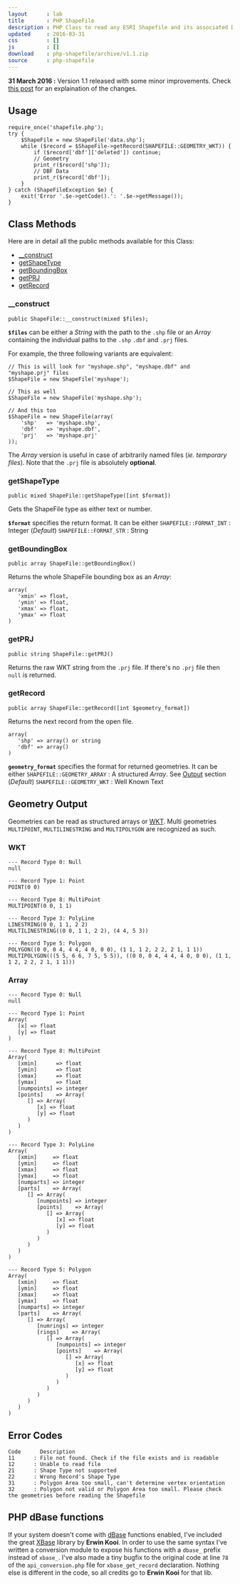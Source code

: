 ```yaml
---
layout      : lab
title       : PHP ShapeFile
description : PHP Class to read any ESRI Shapefile and its associated DBF into a PHP Array
updated     : 2016-03-31
css         : []
js          : []
download    : php-shapefile/archive/v1.1.zip
source      : php-shapefile
---
```


<div class="alert">
    <b>31 March 2016 :</b> Version 1.1 released with some minor improvements. Check <a href="/posts/php-shapefile-version-1.1/">this post</a> for an explaination of the changes.
</div>

## Usage

```php?start_inline=1
require_once('shapefile.php');
try {
    $ShapeFile = new ShapeFile('data.shp');
    while ($record = $ShapeFile->getRecord(SHAPEFILE::GEOMETRY_WKT)) {
        if ($record['dbf']['deleted']) continue;
        // Geometry
        print_r($record['shp']);
        // DBF Data
        print_r($record['dbf']);
    }
} catch (ShapeFileException $e) {
    exit('Error '.$e->getCode().': '.$e->getMessage());
}
```


## Class Methods

Here are in detail all the public methods available for this Class:

* [__construct](#construct)
* [getShapeType](#getshapetype)
* [getBoundingBox](#getboundingbox)
* [getPRJ](#getprj)
* [getRecord](#getrecord)


### __construct

```php?start_inline=1
public ShapeFile::__construct(mixed $files);
```

<b>`$files`</b> can be either a *String* with the path to the `.shp` file or an *Array* containing the individual paths to the `.shp` `.dbf` and `.prj` files.

For example, the three following variants are equivalent:

```php?start_inline=1
// This is will look for "myshape.shp", "myshape.dbf" and "myshape.prj" files
$ShapeFile = new ShapeFile('myshape');

// This as well
$ShapeFile = new ShapeFile('myshape.shp');

// And this too
$ShapeFile = new ShapeFile(array(
    'shp'   => 'myshape.shp',
    'dbf'   => 'myshape.dbf',
    'prj'   => 'myshape.prj'
));
```

The *Array* version is useful in case of arbitrarily named files (*ie. temporary files*).
Note that the `.prj` file is absolutely **optional**.


### getShapeType

```php?start_inline=1
public mixed ShapeFile::getShapeType([int $format])
```

Gets the ShapeFile type as either text or number.

<b>`$format`</b> specifies the return format.
It can be either
 `SHAPEFILE::FORMAT_INT` : Integer (*Default*)
 `SHAPEFILE::FORMAT_STR` : String


### getBoundingBox

```php?start_inline=1
public array ShapeFile::getBoundingBox()
```

Returns the whole ShapeFile bounding box as an *Array*:

```php?start_inline=1
array(
   'xmin' => float,
   'ymin' => float,
   'xmax' => float,
   'ymax' => float
)
```


### getPRJ

```php?start_inline=1
public string ShapeFile::getPRJ()
```

Returns the raw WKT string from the `.prj` file. If there's no `.prj` file then `null` is returned.


### getRecord

```php?start_inline=1
public array ShapeFile::getRecord([int $geometry_format])
```

Returns the next record from the open file.

```php?start_inline=1
array(
   'shp' => array() or string
   'dbf' => array()
)
```

<b>`geometry_format`</b> specifies the format for returned geometries.
It can be either
 `SHAPEFILE::GEOMETRY_ARRAY` : A structured *Array*. See [Output](#geometry-output) section (*Default*)
 `SHAPEFILE::GEOMETRY_WKT` : Well Known Text



## Geometry Output

Geometries can be read as structured arrays or [WKT](http://en.wikipedia.org/wiki/Well-known_text).
Multi geometries `MULTIPOINT`, `MULTILINESTRING` and `MULTIPOLYGON` are recognized as such.

### WKT

```
--- Record Type 0: Null
null

--- Record Type 1: Point
POINT(0 0)

--- Record Type 8: MultiPoint
MULTIPOINT(0 0, 1 1)

--- Record Type 3: PolyLine
LINESTRING(0 0, 1 1, 2 2)
MULTILINESTRING((0 0, 1 1, 2 2), (4 4, 5 3))

--- Record Type 5: Polygon
POLYGON((0 0, 0 4, 4 4, 4 0, 0 0), (1 1, 1 2, 2 2, 2 1, 1 1))
MULTIPOLYGON(((5 5, 6 6, 7 5, 5 5)), ((0 0, 0 4, 4 4, 4 0, 0 0), (1 1, 1 2, 2 2, 2 1, 1 1)))
```


### Array

```php?start_inline=1
--- Record Type 0: Null
null

--- Record Type 1: Point
Array(
   [x] => float
   [y] => float
)

--- Record Type 8: MultiPoint
Array(
   [xmin]      => float
   [ymin]      => float
   [xmax]      => float
   [ymax]      => float
   [numpoints] => integer
   [points]    => Array(
      [] => Array(
         [x] => float
         [y] => float
      )
   )
)

--- Record Type 3: PolyLine
Array(
   [xmin]     => float
   [ymin]     => float
   [xmax]     => float
   [ymax]     => float
   [numparts] => integer
   [parts]    => Array(
      [] => Array(
         [numpoints] => integer
         [points]    => Array(
            [] => Array(
               [x] => float
               [y] => float
            )
         )
      )
   )
)

--- Record Type 5: Polygon
Array(
   [xmin]     => float
   [ymin]     => float
   [xmax]     => float
   [ymax]     => float
   [numparts] => integer
   [parts]    => Array(
      [] => Array(
         [numrings] => integer
         [rings]    => Array(
            [] => Array(
               [numpoints] => integer
               [points]    => Array(
                  [] => Array(
                     [x] => float
                     [y] => float
                  )
               )
            )
         )
      )
   )
)
```



## Error Codes

```
Code      Description
11      : File not found. Check if the file exists and is readable
12      : Unable to read file
21      : Shape Type not supported
22      : Wrong Record's Shape Type
31      : Polygon Area too small, can't determine vertex orientation
32      : Polygon not valid or Polygon Area too small. Please check the geometries before reading the Shapefile
```


## PHP dBase functions

If your system doesn't come with [dBase](http://php.net/manual/en/intro.dbase.php) functions enabled, I've included the great [XBase](http://www.phpclasses.org/package/2673-PHP-Access-dbf-foxpro-files-without-PHP-ext-.html) library by **Erwin Kooi**.
In order to use the same syntax I've written a conversion module to expose his functions with a `dbase_` prefix instead of `xbase_`. 
I've also made a tiny bugfix to the original code at line `78` of the `api_conversion.php` file for `xbase_get_record` declaration.
Nothing else is different in the code, so all credits go to **Erwin Kooi** for that lib.

